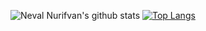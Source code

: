 ![Neval Nurifvan's github stats](https://github-readme-stats.vercel.app/api?username=abaiik&theme=algolia&show_icons=true)
[![Top Langs](https://github-readme-stats.vercel.app/api/top-langs/?username=abaiik&layout=compact)](https://github.com/anuraghazra/github-readme-stats)

